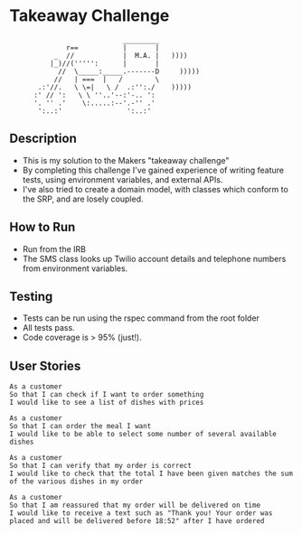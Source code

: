 Takeaway Challenge
==================
```
                            _________
              r==           |       |
           _  //            |  M.A. |   ))))
          |_)//(''''':      |       |
            //  \_____:_____.-------D     )))))
           //   | ===  |   /        \
       .:'//.   \ \=|   \ /  .:'':./    )))))
      :' // ':   \ \ ''..'--:'-.. ':
      '. '' .'    \:.....:--'.-'' .'
       ':..:'                ':..:'

 ```

Description
-----------

* This is my solution to the Makers "takeaway challenge"
* By completing this challenge I've gained experience of writing feature tests, using environment variables, and external APIs.
* I've also tried to create a domain model, with classes which conform to the SRP, and are losely coupled.

How to Run
----------

* Run from the IRB
* The SMS class looks up Twilio account details and telephone numbers from environment variables.

Testing
-------

* Tests can be run using the rspec command from the root folder
* All tests pass.
* Code coverage is > 95% (just!).

User Stories
------------
```
As a customer
So that I can check if I want to order something
I would like to see a list of dishes with prices

As a customer
So that I can order the meal I want
I would like to be able to select some number of several available dishes

As a customer
So that I can verify that my order is correct
I would like to check that the total I have been given matches the sum of the various dishes in my order

As a customer
So that I am reassured that my order will be delivered on time
I would like to receive a text such as "Thank you! Your order was placed and will be delivered before 18:52" after I have ordered
```
